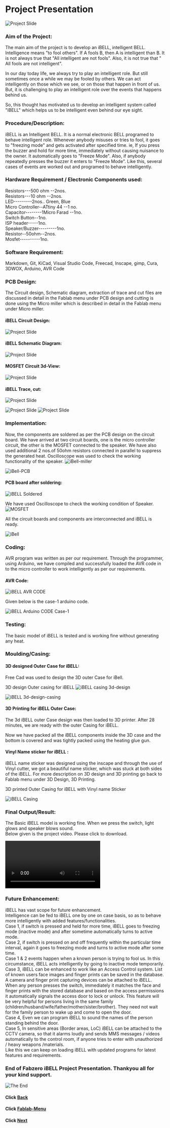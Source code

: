 

#  Project   Presentation
   
![Project Slide](/images/projectslide.png)

### Aim of the Project:  
The main aim of the project is to develop an iBELL, intelligent BELL. 
Intelligence means "to fool others". If A fools B, then A is intelligent than B.   It is not always true that "All intelligent are not fools".
Also, it is  not  true  that " All fools  are not intelligent". 

In  our day today life, we  always try  to play  an intelligent  role.  But  still sometimes once a while we may be fooled by others. We can act intelligently  on  those  which we see, or on  those that happen in front of us.  But, it is challenging to play an intelligent role over the events that happens behind us. 

So, this thought has  motivated us to develop an intelligent system called "iBELL" which helps us to be intelligent  even behind our eye  sight. 

### Procedure/Description:  
iBELL  is an Intelligent BELL. It is a normal electronic BELL programed to behave intelligent role.
Whenever anybody misuses or  tries to fool, it goes to "freezing mode"  and gets  activated after specified time.
ie, If you press the buzzer and hold for more time,  immediately without causing nuisance to the owner.  It automatically goes  to "Freeze Mode". Also,  if anybody repeatedly presses the buzzer  it enters to "Freeze Mode". Like this,  several cases of events  are worked out  and  programed to behave  intelligently.

### Hardware Requirement / Electronic Components  used:    
Resistors---500 ohm --2nos.  
Resistors---10 ohm  --2nos.  
LED---------2nos.. Green, Blue  
Micro Controller--ATtiny 44  --1 no.  
Capacitor--------1Micro Farad --1no.  
Switch Button--1no.  
ISP header-----1no.  
Speaker/Buzzer---------1no.  
Resistor--50ohm--2nos.  
Mosfet----------1no. 


### Software Requirement:  
Markdown,  Git, KiCad,  Visual Studio Code,  Freecad,  Inscape,  gimp,  Cura,  3DWOX,  Arduino,   AVR  Code

### PCB Design: 

The  Circuit design, Schematic  diagram,  extraction  of  trace  and  cut   files  are discussed in  detail    in the  Fablab menu under  PCB  design and cutting  is done  using the Micro miller  which is  described     in detail  in  the  Fablab menu under Micro miller.  


#### iBELL Circuit Design:    
![Project Slide](/images/iBell-circuit-diag.jpg)   
#### iBELL Schematic Diagram:     
![Project Slide](/images/iBell-schematic-layout.jpg) 
#### MOSFET Circuit 3d-View:        
![Project Slide](/images/buzzer-schema-3d.png) 
#### iBELL Trace, cut:      

![Project Slide](/images/tr-cu.jpg) 

![Project Slide](/images/trace-cut.jpg) 
![Project Slide](/images/buzzer_trace.png)

### Implementation:  

Now, the components are soldered as  per the PCB  design  on  the  circuit board.
We have arrived  at  two  circuit boards, one  is  the micro controller circuit,  the  other  is the  MOSFET  connected  to the  speaker.  We have also used additional 2 nos.of 50ohm  resistors connected in parallel to suppress the  generated heat. Oscilloscope  was used to check the  working functionality of the speaker.
![iBell-miller](/images/mc-header.jpeg)  

![iBell-PCB](/images/ibell-pcb.jpg)

#### PCB  board after soldering:    
![iBELL Soldered](/images/iBell-soldered.jpg) 

We have used Oscilloscope to check the working condition of Speaker. 
![MOSFET  ](/images/oscilloscope.jpg)

All the circuit boards and components are interconnected and iBELL is ready.

![iBell](/images/iBell.jpeg)

### Coding:  
AVR  program  was written as per our  requirement. Through the programmer, using Arduino, we have compiled and successfully loaded the AVR code in to the micro controller to work intelligently as  per  our requirements.
#### AVR Code:        
![iBELL AVR CODE ](/images/avr-code-last.png) 

Given below is the case-1 arduino code. 

![iBELL Arduino CODE Case-1 ](/images/case1-arduino-code.png)


### Testing:  
The basic model of iBELL is  tested and is working fine without generating any heat. 

### Moulding/Casing:   
#### 3D designed  Outer Case  for iBELL:  ####    
Free Cad was used to design the  3D  outer   Case for  iBell.      

3D design Outer casing for iBELL
![iBELL casing 3d-design ](/images/ibell-casing-3ddesign.png)   
 
 
![iBELL 3d-design-casing ](/images/ibell-3dmoulding.jpg)  

#### 3D Printing for  iBELL  Outer Case:  ####  
 The  3d iBELL outer  Case design was then loaded to 3D printer. After 28 minutes, we are ready with the outer Casing for iBELL.    
   
 Now we  have packed all the  iBELL components  inside the 3D case  and  the bottom is  covered and was  tightly packed using the heating glue gun.

 #### Vinyl Name  sticker for  iBELL :  ####    
 iBELL name sticker was designed using the inscape  and through the use of Vinyl cutter, we got a beautiful name sticker,  which  was  stuck at both sides of the iBELL.  For more  description  on  3D design and 3D printing  go  back to Fablab menu under  3D  Design,  3D Printing.  

 3D printed  Outer Casing for iBELL with Vinyl name Sticker    

   ![iBELL Casing ](/images/iBELL-casing.jpg)

### Final Output/Result:     
The Basic iBELL model is working fine. When we press the switch, light glows and speaker blows sound.  
Below given is the project video. Please click to download.

![click to download the Project video](/images/project-video.mp4)


### Future Enhancement:  
iBELL has vast scope for future enhancement.   
Intelligence can  be fed  to iBELL one by one on case basis,  so as  to  behave more  intelligently  with  added  features/functionalities.  
Case  1,  if switch is pressed and held for more time, iBELL  goes to freezing  mode (inactive  mode)  and after sometime automatically turns  to active   mode.   
Case  2,  if switch  is  pressed on and  off frequently  within the  particular  time interval, again it goes to freezing mode and turns to active mode after some  time.   
Case  1 & 2 events happen when a  known person is trying to fool us. In this circumstance,  iBELL acts intelligently by going to  inactive  mode temporarily.       
Case  3,  iBELL can be enhanced to work like  an Access Control system. List  of  known users face   images and finger prints can  be saved  in the  database.  A  camera and  finger  print capturing devices can be  attached to iBELL.  When any person presses  the  switch, immediately it matches the face  and finger  prints with the stored database and based on the access permissions it automatically signals the access door  to lock or unlock. This feature will be very helpful for persons living  in the same family (children/husband/wife/father/mother/sister/brother). They need not wait for  the family person to wake up  and come to  open the door.    
Case  4,  Even we can program iBELL to sound the names of the person standing behind the door.   
Case  5,  In sensitive areas  (Border areas, LoC) iBELL can be attached to the CCTV camera, so that it alarms loudly  and sends  MMS messages / videos automatically to the control room, if anyone tries to  enter with unauthorized / heavy weapons /materials.    
Like this we can keep on loading iBELL with updated programs for latest features and requirements.    

### End of Fabzero iBELL Project Presentation.               Thankyou all for your kind support.
![The End](/images/theend.jpg)





#### Click [Back](/mdfiles/pcb-design.md)
#### Click [Fablab-Menu](/mdfiles/Fab-Lab.md)
#### Click [Next](/mdfiles/Thankyou.md)
